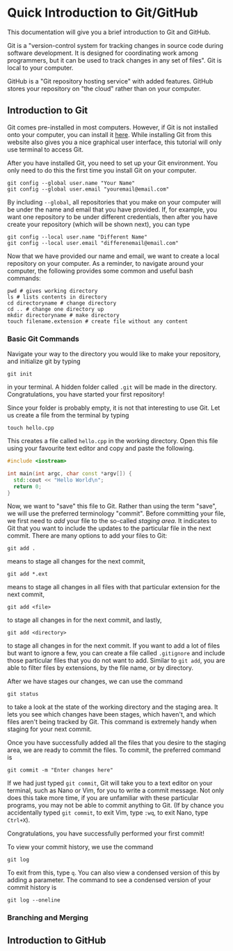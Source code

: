 # Quick Introduction to Git/GitHub

This documentation will give you a brief introduction to Git and GitHub.

Git is a "version-control system for tracking changes in source code during software development. It is designed for coordinating work among programmers, but it can be used to track changes in any set of files". Git is local to your computer.

GitHub is a "Git repository hosting service" with added features. GitHub stores your repository on "the cloud" rather than on your computer.

## Introduction to Git
Git comes pre-installed in most computers. However, if Git is not installed onto your computer, you can install it [here](https://git-scm.com/downloads). While installing Git from this website also gives you a nice graphical user interface, this tutorial will only use terminal to access Git.

After you have installed Git, you need to set up your Git environment. You only need to do this the first time you install Git on your computer.
```console
git config --global user.name "Your Name"
git config --global user.email "youremail@email.com"
```
By including `--global`, all repositories that you make on your computer will be under the name and email that you have provided. If, for example, you want one repository to be under different credentials, then after you have create your repository (which will be shown next), you can type
```console
git config --local user.name "Different Name"
git config --local user.email "differenemail@email.com"
```

Now that we have provided our name and email, we want to create a local repository on your computer. As a reminder, to navigate around your computer, the following provides some common and useful bash commands:
```console
pwd # gives working directory
ls # lists contents in directory
cd directoryname # change directory
cd .. # change one directory up
mkdir directoryname # make directory
touch filename.extension # create file without any content
```

### Basic Git Commands
Navigate your way to the directory you would like to make your repository, and initialize git by typing
```console
git init
```
in your terminal. A hidden folder called `.git` will be made in the directory. Congratulations, you have started your first repository!

Since your folder is probably empty, it is not that interesting to use Git. Let us create a file from the terminal by typing
```console
touch hello.cpp
```
This creates a file called `hello.cpp` in the working directory. Open this file using your favourite text editor and copy and paste the following.
```c++
#include <iostream>

int main(int argc, char const *argv[]) {
  std::cout << "Hello World\n";
  return 0;
}
```
Now, we want to "save" this file to Git. Rather than using the term "save", we will use the preferred terminology "commit". Before committing your file, we first need to *add* your file to the so-called *staging area*. It indicates to Git that you want to include the updates to the particular file in the next commit. There are many options to add your files to Git:
```console
git add .
```
means to stage all changes for the next commit,
```console
git add *.ext
```
means to stage all changes in all files with that particular extension for the next commit,
```console
git add <file>
```
to stage all changes in <file> for the next commit, and lastly,
```console
git add <directory>
```
to stage all changes in <directory> for the next commit. If you want to add a lot of files but want to ignore a few, you can create a file called `.gitignore` and include those particular files that you do not want to add. Similar to `git add`, you are able to filter files by extensions, by the file name, or by directory.

After we have stages our changes, we can use the command
```console
git status
```
to take a look at the state of the working directory and the staging area. It lets you see which changes have been stages, which haven't, and which files aren't being tracked by Git. This command is extremely handy when staging for your next commit.

Once you have successfully added all the files that you desire to the staging area, we are ready to commit the files. To commit, the preferred command is
```console
git commit -m "Enter changes here"
```
If we had just typed `git commit`, Git will take you to a text editor on your terminal, such as Nano or Vim, for you to write a commit message. Not only does this take more time, if you are unfamiliar with these particular programs, you may not be able to commit anything to Git. (If by chance you accidentally typed `git commit`, to exit Vim, type `:wq`, to exit Nano, type `Ctrl+X`).

Congratulations, you have successfully performed your first commit!

To view your commit history, we use the command
```console
git log
```
To exit from this, type `q`. You can also view a condensed version of this by adding a parameter. The command to see a condensed version of your commit history is
```console
git log --oneline
```

### Branching and Merging


## Introduction to GitHub
